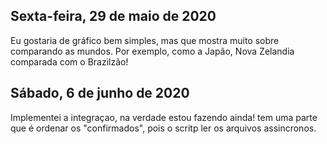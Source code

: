 ## Sexta-feira, 29 de maio de 2020

Eu gostaria de gráfico bem simples, mas que mostra muito sobre comparando as mundos. Por exemplo, como a Japão, Nova Zelandia comparada com o Brazilzão!

## Sábado, 6 de junho de 2020

Implementei a integraçao, na verdade estou fazendo ainda! tem uma parte que é ordenar os "confirmados", pois o scritp ler os arquivos assincronos.

